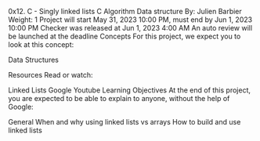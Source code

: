 0x12. C - Singly linked lists
C
Algorithm
Data structure
 By: Julien Barbier
 Weight: 1
 Project will start May 31, 2023 10:00 PM, must end by Jun 1, 2023 10:00 PM
 Checker was released at Jun 1, 2023 4:00 AM
 An auto review will be launched at the deadline
Concepts
For this project, we expect you to look at this concept:

Data Structures


Resources
Read or watch:

Linked Lists
Google
Youtube
Learning Objectives
At the end of this project, you are expected to be able to explain to anyone, without the help of Google:

General
When and why using linked lists vs arrays
How to build and use linked lists
